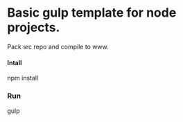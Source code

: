 Basic gulp template for node projects.
====================================

Pack src repo and compile to www.

#### Intall
npm install

### Run
gulp




